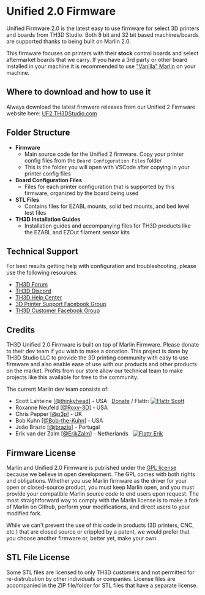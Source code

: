 # Unified 2.0 Firmware

Unified Firmware 2.0 is the latest easy to use firmware for select 3D printers and boards from TH3D Studio. Both 8 bit and 32 bit based machines/boards are supported thanks to being built on Marlin 2.0.

This firmware focuses on printers with their **stock** control boards and select aftermarket boards that we carry. If you have a 3rd party or other board installed in your machine it is recommended to use ["Vanilla" Marlin](https://marlinfw.org) on your machine.

## Where to download and how to use it

Always download the latest firmware releases from our Unified 2 Firmware website here: [UF2.TH3DStudio.com](http://uf2.th3dstudio.com)

## Folder Structure

- **Firmware**
	- Main source code for the Unified 2 firmware. Copy your printer config files from the `Board Configuration Files` folder
	- This is the folder you will open with VSCode after copying in your printer config files
- **Board Configuration Files**
	- Files for each printer configuration that is supported by this firmware, organized by the board being used
- **STL Files**
	- Contains files for EZABL mounts, solid bed mounts, and bed level test files
- **TH3D Installation Guides**
	- Installation guides and accompanying files for TH3D products like the EZABL and EZOut filament sensor kits

## Technical Support

For best results getting help with configuration and troubleshooting, please use the following resources:

- [TH3D Forum](https://forum.th3dstudio.com)
- [TH3D Discord](http://Discord.TH3DStudio.com)
- [TH3D Help Center](https://support.th3dstudio.com)
- [3D Printer Support Facebook Group](https://www.facebook.com/groups/c3dforum/)
- [TH3D Customer Facebook Group](http://fbgroup.th3dstudio.com/)

## Credits

TH3D Unified 2.0 Firmware is built on top of Marlin Firmware. Please donate to their dev team if you wish to make a donation. This project is done by TH3D Studio LLC to provide the 3D printing community with easy to use firmware and also enable ease of use with our products and other products on the market. Profits from our store allow our technical team to make projects like this available for free to the community.

The current Marlin dev team consists of:

 - Scott Lahteine [[@thinkyhead](https://github.com/thinkyhead)] - USA &nbsp; [Donate](http://www.thinkyhead.com/donate-to-marlin) / Flattr: [![Flattr Scott](http://api.flattr.com/button/flattr-badge-large.png)](https://flattr.com/submit/auto?user_id=thinkyhead&url=https://github.com/MarlinFirmware/Marlin&title=Marlin&language=&tags=github&category=software)
 - Roxanne Neufeld [[@Roxy-3D](https://github.com/Roxy-3D)] - USA
 - Chris Pepper [[@p3p](https://github.com/p3p)] - UK
 - Bob Kuhn [[@Bob-the-Kuhn](https://github.com/Bob-the-Kuhn)] - USA
 - João Brazio [[@jbrazio](https://github.com/jbrazio)] - Portugal
 - Erik van der Zalm [[@ErikZalm](https://github.com/ErikZalm)] - Netherlands &nbsp; [![Flattr Erik](http://api.flattr.com/button/flattr-badge-large.png)](https://flattr.com/submit/auto?user_id=ErikZalm&url=https://github.com/MarlinFirmware/Marlin&title=Marlin&language=&tags=github&category=software)

## Firmware License

Marlin and Unified 2.0 Firmware is published under the [GPL license](/LICENSE) because we believe in open development. The GPL comes with both rights and obligations. Whether you use Marlin firmware as the driver for your open or closed-source product, you must keep Marlin open, and you must provide your compatible Marlin source code to end users upon request. The most straightforward way to comply with the Marlin license is to make a fork of Marlin on Github, perform your modifications, and direct users to your modified fork.

While we can't prevent the use of this code in products (3D printers, CNC, etc.) that are closed source or crippled by a patent, we would prefer that you choose another firmware or, better yet, make your own.

## STL File License

Some STL files are licensed to only TH3D customers and not permitted for re-distrubution by other individuals or companies. License files are accompanied in the ZIP file/folder for STL files that have a separate license.